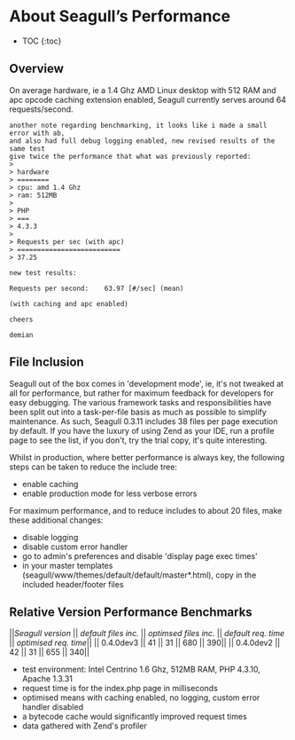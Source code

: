 <!-- Name: Code/Performance -->
<!-- Version: 3 -->
<!-- Last-Modified: 2005/11/08 23:35:41 -->
<!-- Author: werner -->
<!-- Status: In Progress -->

# About Seagull’s Performance
* TOC
{:toc}

## Overview
On average hardware, ie a 1.4 Ghz AMD Linux desktop with 512 RAM and apc opcode caching extension enabled, Seagull currently serves around 64 requests/second.


	another note regarding benchmarking, it looks like i made a small error with ab, 
	and also had full debug logging enabled, new revised results of the same test 
	give twice the performance that what was previously reported:
	> 
	> hardware
	> ========
	> cpu: amd 1.4 Ghz
	> ram: 512MB
	> 
	> PHP
	> ===
	> 4.3.3
	> 
	> Requests per sec (with apc)
	> ==========================
	> 37.25
	
	new test results:
	
	Requests per second:    63.97 [#/sec] (mean)
	
	(with caching and apc enabled)
	
	cheers
	
	demian

## File Inclusion
Seagull out of the box comes in 'development mode', ie, it's not tweaked at all for performance, but rather for maximum feedback for developers for easy debugging. The various framework tasks and responsibilities have been split out into a task-per-file basis as much as possible to simplify maintenance.  As such, Seagull 0.3.11 includes 38 files per page execution by default.  If you have the luxury of using Zend as your IDE, run a profile page to see the list, if you don't, try the trial copy, it's quite interesting.

Whilst in production, where better performance is always key, the following steps can be taken to reduce the include tree:
  * enable caching
  * enable production mode for less verbose errors

For maximum performance, and to reduce includes to about 20 files, make these additional changes:
  * disable logging
  * disable custom error handler
  * go to admin's preferences and disable 'display page exec times'
  * in your master templates (seagull/www/themes/default/default/master\*.html), copy in the included header/footer files

## Relative Version Performance Benchmarks


||*Seagull version* || *default files inc.* || *optimsed files inc.* || *default req. time* || *optimised req. time*||
|| 0.4.0dev3 || 41 || 31 || 680 || 390||
|| 0.4.0dev2 || 42 || 31 || 655 || 340||


  * test environment: Intel Centrino 1.6 Ghz, 512MB RAM, PHP 4.3.10, Apache 1.3.31
  * request time is for the index.php page in milliseconds
  * optimised means with caching enabled, no logging, custom error handler disabled
  * a bytecode cache would significantly improved request times
  * data gathered with Zend's profiler
